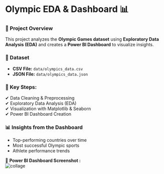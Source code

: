 # Olympic EDA & Dashboard 📊  

### 📌 Project Overview  
This project analyzes the **Olympic Games dataset** using **Exploratory Data Analysis (EDA)** and creates a **Power BI Dashboard** to visualize insights.  

### 📂 Dataset  
- **CSV File:** `data/olympics_data.csv`  
- **JSON File:** `data/olympics_data.json`  

### 🔹 Key Steps:  
✔ Data Cleaning & Preprocessing  
✔ Exploratory Data Analysis (EDA)  
✔ Visualization with Matplotlib & Seaborn  
✔ Power BI Dashboard Creation  

### 📊 Insights from the Dashboard  
- Top-performing countries over time  
- Most successful Olympic sports  
- Athlete performance trends  

🔗 **Power BI Dashboard Screenshot :**  
![collage](https://github.com/user-attachments/assets/6a6e3160-7a51-4a5f-a5c5-475d2b852d96)
